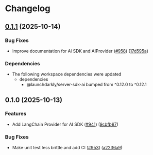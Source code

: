 # Changelog

## [0.1.1](https://github.com/launchdarkly/js-core/compare/server-sdk-ai-langchain-v0.1.0...server-sdk-ai-langchain-v0.1.1) (2025-10-14)


### Bug Fixes

* Improve documentation for AI SDK and AIProvider ([#958](https://github.com/launchdarkly/js-core/issues/958)) ([17d595a](https://github.com/launchdarkly/js-core/commit/17d595aff301998030cfb62724b8eb37fea9adbf))


### Dependencies

* The following workspace dependencies were updated
  * dependencies
    * @launchdarkly/server-sdk-ai bumped from ^0.12.0 to ^0.12.1

## 0.1.0 (2025-10-13)

### Features

* Add LangChain Provider for AI SDK ([#941](https://github.com/launchdarkly/js-core/issues/941)) ([9cbfb87](https://github.com/launchdarkly/js-core/commit/9cbfb87a73c76cc80b9eac29f7409f156037fce7))

### Bug Fixes

* Make unit test less brittle and add CI ([#953](https://github.com/launchdarkly/js-core/issues/953)) ([a2236a9](https://github.com/launchdarkly/js-core/commit/a2236a9d455c60901b870dfe4beb8cffcfab986f))
